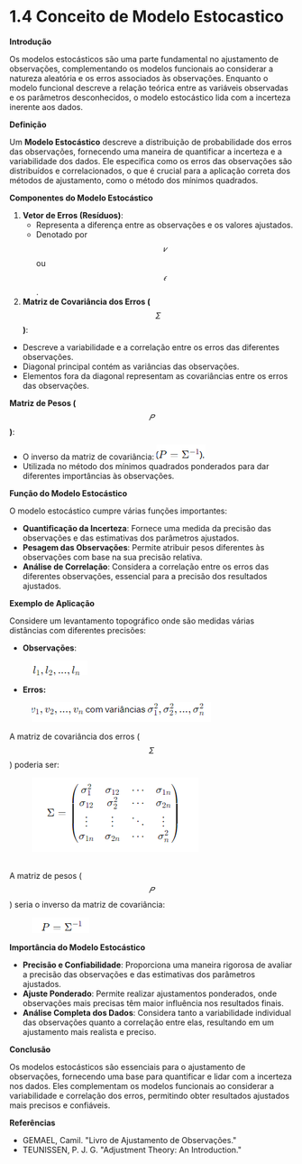 # 1.4 Conceito de Modelo Estocastico

**Introdução**

Os modelos estocásticos são uma parte fundamental no ajustamento de observações, complementando os modelos funcionais ao considerar a natureza aleatória e os erros associados às observações. Enquanto o modelo funcional descreve a relação teórica entre as variáveis observadas e os parâmetros desconhecidos, o modelo estocástico lida com a incerteza inerente aos dados.



**Definição**

Um **Modelo Estocástico** descreve a distribuição de probabilidade dos erros das observações, fornecendo uma maneira de quantificar a incerteza e a variabilidade dos dados. Ele especifica como os erros das observações são distribuídos e correlacionados, o que é crucial para a aplicação correta dos métodos de ajustamento, como o método dos mínimos quadrados.



**Componentes do Modelo Estocástico**

1. **Vetor de Erros (Resíduos)**:
   * Representa a diferença entre as observações e os valores ajustados.
   * Denotado por $$𝑣$$ ou $$𝜖$$.
2. **Matriz de Covariância dos Erros (**$$Σ$$**)**:

* Descreve a variabilidade e a correlação entre os erros das diferentes observações.
* Diagonal principal contém as variâncias das observações.
* Elementos fora da diagonal representam as covariâncias entre os erros das observações.

**Matriz de Pesos (**$$𝑃$$**)**:

* O inverso da matriz de covariância:    ![](<.gitbook/assets/image (4).png>)
* Utilizada no método dos mínimos quadrados ponderados para dar diferentes importâncias às observações.

**Função do Modelo Estocástico**

O modelo estocástico cumpre várias funções importantes:

* **Quantificação da Incerteza**: Fornece uma medida da precisão das observações e das estimativas dos parâmetros ajustados.
* **Pesagem das Observações**: Permite atribuir pesos diferentes às observações com base na sua precisão relativa.
* **Análise de Correlação**: Considera a correlação entre os erros das diferentes observações, essencial para a precisão dos resultados ajustados.

**Exemplo de Aplicação**

Considere um levantamento topográfico onde são medidas várias distâncias com diferentes precisões:

* **Observações**:

<figure><img src=".gitbook/assets/image (5).png" alt=""><figcaption></figcaption></figure>

* **Erros:**

<figure><img src=".gitbook/assets/image (6).png" alt=""><figcaption></figcaption></figure>

A matriz de covariância dos erros ($$Σ$$) poderia ser:

<figure><img src=".gitbook/assets/image (8).png" alt=""><figcaption></figcaption></figure>

\
A matriz de pesos ($$𝑃$$) seria o inverso da matriz de covariância:

<figure><img src=".gitbook/assets/image (9).png" alt=""><figcaption></figcaption></figure>

**Importância do Modelo Estocástico**

* **Precisão e Confiabilidade**: Proporciona uma maneira rigorosa de avaliar a precisão das observações e das estimativas dos parâmetros ajustados.
* **Ajuste Ponderado**: Permite realizar ajustamentos ponderados, onde observações mais precisas têm maior influência nos resultados finais.
* **Análise Completa dos Dados**: Considera tanto a variabilidade individual das observações quanto a correlação entre elas, resultando em um ajustamento mais realista e preciso.

**Conclusão**

Os modelos estocásticos são essenciais para o ajustamento de observações, fornecendo uma base para quantificar e lidar com a incerteza nos dados. Eles complementam os modelos funcionais ao considerar a variabilidade e correlação dos erros, permitindo obter resultados ajustados mais precisos e confiáveis.



**Referências**

* GEMAEL, Camil. "Livro de Ajustamento de Observações."
* TEUNISSEN, P. J. G. "Adjustment Theory: An Introduction."
